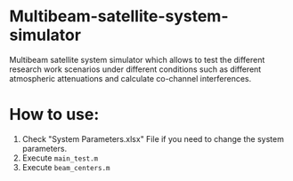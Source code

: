 # Multibeam-satellite-system-simulator
Multibeam satellite system simulator which allows to test the different research work scenarios under different conditions such as different atmospheric attenuations and calculate co-channel interferences.

# How to use:

1. Check "System Parameters.xlsx" File if you need to change the system parameters.
2. Execute `main_test.m`
3. Execute `beam_centers.m`
